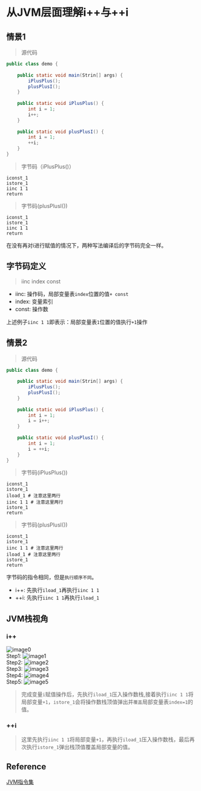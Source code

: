 # 从JVM层面理解i++与++i

## 情景1

> 源代码
```java
public class demo {
    
    public static void main(Strin[] args) {
        iPlusPlus();
        plusPlusI();
    }
    
    public static void iPlusPlus() {
        int i = 1;
        i++;
    }
    
    public static void plusPlusI() {
        int i = 1;
        ++i;
    }
}
```
> 字节码（iPlusPlus()）
```text
iconst_1
istore_1
iinc 1 1
return
```
> 字节码(plusPlusI())
```text
iconst_1
istore_1
iinc 1 1
return
```
在没有再对i进行赋值的情况下，两种写法编译后的字节码完全一样。

## 字节码定义

> iinc index const

- iinc: 操作码，局部变量表`index`位置的值`+ const`
- index: 变量索引
- const: 操作数

上述例子`iinc 1 1`即表示：局部变量表`1`位置的值执行`+1`操作

## 情景2
> 源代码
```java
public class demo {
    
    public static void main(Strin[] args) {
        iPlusPlus();
        plusPlusI();
    }
    
    public static void iPlusPlus() {
        int i = 1;
        i = i++;
    }
    
    public static void plusPlusI() {
        int i = 1;
        i = ++i;
    }
}
```
> 字节码(iPlusPlus())
```text
iconst_1
istore_1
iload_1 # 注意这里两行
iinc 1 1 # 注意这里两行
istore_1
return
```
> 字节码(plusPlusI())
```text
iconst_1
istore_1
iinc 1 1 # 注意这里两行
iload_1 # 注意这里两行
istore_1
return
```
字节码的指令相同，但是`执行顺序不同`。
- i++: 先执行`iload_1`再执行`iinc 1 1`
- ++i: 先执行`iinc 1 1`再执行`iload_1`

## JVM栈视角
### i++
![image0](https://github.com/jiaojiaodamowang/sutra-repository/blob/main/java/jvm/resource/jvm_stack_i++_0.webp)
<br />
Step1:
![image1](https://github.com/jiaojiaodamowang/sutra-repository/blob/main/java/jvm/resource/jvm_stack_i++_1.webp)
<br />
Step2:
![image2](https://github.com/jiaojiaodamowang/sutra-repository/blob/main/java/jvm/resource/jvm_stack_i++_2.webp)
<br />
Step3:
![image3](https://github.com/jiaojiaodamowang/sutra-repository/blob/main/java/jvm/resource/jvm_stack_i++_3.webp)
<br />
Step4:
![image4](https://github.com/jiaojiaodamowang/sutra-repository/blob/main/java/jvm/resource/jvm_stack_i++_4.webp)
<br />
Step5:
![image5](https://github.com/jiaojiaodamowang/sutra-repository/blob/main/java/jvm/resource/jvm_stack_i++_5.webp)
<br />
> 完成变量`i`赋值操作后，先执行`iload_1`压入操作数栈,接着执行`iinc 1 1`将局部变量`+1`，`istore_1`会将操作数栈顶值弹出并`覆盖`局部变量表`index=1`的值。

### ++i
> 这里先执行`iinc 1 1`将局部变量`+1`，再执行`iload_1`压入操作数栈，最后再次执行`istore_1`弹出栈顶值覆盖局部变量的值。

## Reference
[JVM指令集](https://docs.oracle.com/javase/specs/jvms/se8/html/jvms-6.html#jvms-6.5.iinc)
